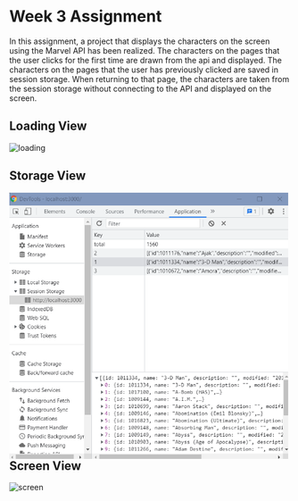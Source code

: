 # Week 3 Assignment
In this assignment, a project that displays the characters on the screen using the Marvel API has been realized. The characters on the pages that the user clicks for the first time are drawn from the api and displayed. The characters on the pages that the user has previously clicked are saved in session storage. When returning to that page, the characters are taken from the session storage without connecting to the API and displayed on the screen.

## Loading View
![loading](loadingView.png)

## Storage View
<img src="storage.png" align="left" height="477" width="500" >

## Screen View
![screen](screenView.png)
